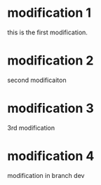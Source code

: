 # modification 1

this is the first modification.

# modification 2

second modificaiton

# modification 3

3rd modification

# modification 4

modification in branch dev

